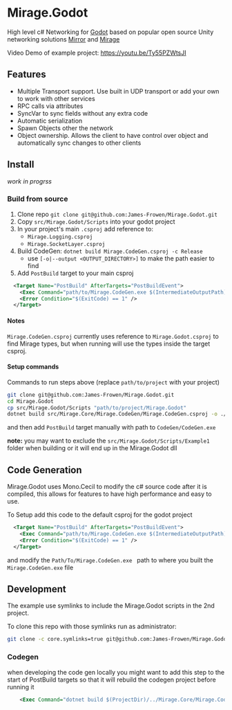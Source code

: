# Mirage.Godot

High level c# Networking for [Godot](https://godotengine.org/) based on popular open source Unity networking solutions [Mirror](https://github.com/MirrorNetworking/Mirror) and [Mirage](https://github.com/MirageNet/Mirage)

Video Demo of example project: https://youtu.be/Ty55PZWtsJI

## Features

- Multiple Transport support. Use built in UDP transport or add your own to work with other services
- RPC calls via attributes
- SyncVar to sync fields without any extra code
- Automatic serialization
- Spawn Objects other the network
- Object ownership. Allows the client to have control over object and automatically sync changes to other clients

## Install 

*work in progrss*

### Build from source

1) Clone repo `git clone git@github.com:James-Frowen/Mirage.Godot.git`
2) Copy `src/Mirage.Godot/Scripts` into your godot project
3) In your project's main `.csproj` add reference to:
    - `Mirage.Logging.csproj`
    - `Mirage.SocketLayer.csproj`
4) Build CodeGen: `dotnet build Mirage.CodeGen.csproj -c Release`
    - use `[-o|--output <OUTPUT_DIRECTORY>]` to make the path easier to find
5) Add `PostBuild` target to your main csproj
```xml
  <Target Name="PostBuild" AfterTargets="PostBuildEvent">
    <Exec Command="path/to/Mirage.CodeGen.exe $(IntermediateOutputPath)$(TargetFileName) $(TargetDir) -force" />
    <Error Condition="$(ExitCode) == 1" />
  </Target>
```

#### Notes

`Mirage.CodeGen.csproj` currently uses reference to `Mirage.Godot.csproj` to find Mirage types, but when running will use the types inside the target csproj.

#### Setup commands

Commands to run steps above (replace `path/to/project` with your project)
```sh
git clone git@github.com:James-Frowen/Mirage.Godot.git
cd Mirage.Godot
cp src/Mirage.Godot/Scripts "path/to/project/Mirage.Godot"
dotnet build src/Mirage.Core/Mirage.CodeGen/Mirage.CodeGen.csproj -o ./CodeGen
```
and then add `PostBuild` target manually with path to `CodeGen/CodeGen.exe`

**note:** you may want to exclude the `src/Mirage.Godot/Scripts/Example1` folder when building or it will end up in the Mirage.Godot dll

## Code Generation

Mirage.Godot uses Mono.Cecil to modify the c# source code after it is compiled, this allows for features to have high performance and easy to use.

To Setup add this code to the default csproj for the godot project
```xml
  <Target Name="PostBuild" AfterTargets="PostBuildEvent">
    <Exec Command="path/to/Mirage.CodeGen.exe $(IntermediateOutputPath)$(TargetFileName) $(TargetDir) -force" />
    <Error Condition="$(ExitCode) == 1" />
  </Target>
```
and modify the `Path/To/Mirage.CodeGen.exe ` path to where you built the `Mirage.CodeGen.exe` file


## Development

The example use symlinks to include the Mirage.Godot scripts in the 2nd project. 

To clone this repo with those symlinks run as administrator:
```sh
git clone -c core.symlinks=true git@github.com:James-Frowen/Mirage.Godot.git
```

### Codegen 
when developing the code gen locally you might want to add this step to the start of PostBuild targets so that it will rebuild the codegen project before running it
```xml
    <Exec Command="dotnet build $(ProjectDir)/../Mirage.Core/Mirage.CodeGen/Mirage.CodeGen.csproj -c Release" />
```
